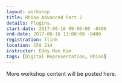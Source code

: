 ```yaml
---
layout: workshop
title: Rhino Advanced Part 2
details: Plugins.
start-date: 2017-08-16 09:00:00 -0400
end-date: 2017-08-16 13:00:00 -0400
registration: llink
location: CFA 214
instructor: Eddy Man Kim
tags: [Digital Representation, Rhino]
---
```


More workshop content will be posted here.